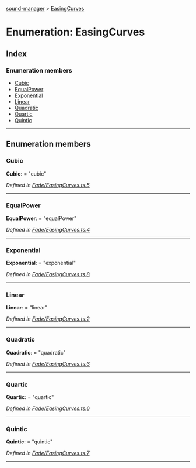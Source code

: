 [sound-manager](../README.md) > [EasingCurves](../enums/easingcurves.md)

# Enumeration: EasingCurves

## Index

### Enumeration members

* [Cubic](easingcurves.md#cubic)
* [EqualPower](easingcurves.md#equalpower)
* [Exponential](easingcurves.md#exponential)
* [Linear](easingcurves.md#linear)
* [Quadratic](easingcurves.md#quadratic)
* [Quartic](easingcurves.md#quartic)
* [Quintic](easingcurves.md#quintic)

---

## Enumeration members

<a id="cubic"></a>

###  Cubic

**Cubic**:  = "cubic"

*Defined in [Fade/EasingCurves.ts:5](https://github.com/furkleindustries/sound-manager/blob/5232f22/src/Fade/EasingCurves.ts#L5)*

___
<a id="equalpower"></a>

###  EqualPower

**EqualPower**:  = "equalPower"

*Defined in [Fade/EasingCurves.ts:4](https://github.com/furkleindustries/sound-manager/blob/5232f22/src/Fade/EasingCurves.ts#L4)*

___
<a id="exponential"></a>

###  Exponential

**Exponential**:  = "exponential"

*Defined in [Fade/EasingCurves.ts:8](https://github.com/furkleindustries/sound-manager/blob/5232f22/src/Fade/EasingCurves.ts#L8)*

___
<a id="linear"></a>

###  Linear

**Linear**:  = "linear"

*Defined in [Fade/EasingCurves.ts:2](https://github.com/furkleindustries/sound-manager/blob/5232f22/src/Fade/EasingCurves.ts#L2)*

___
<a id="quadratic"></a>

###  Quadratic

**Quadratic**:  = "quadratic"

*Defined in [Fade/EasingCurves.ts:3](https://github.com/furkleindustries/sound-manager/blob/5232f22/src/Fade/EasingCurves.ts#L3)*

___
<a id="quartic"></a>

###  Quartic

**Quartic**:  = "quartic"

*Defined in [Fade/EasingCurves.ts:6](https://github.com/furkleindustries/sound-manager/blob/5232f22/src/Fade/EasingCurves.ts#L6)*

___
<a id="quintic"></a>

###  Quintic

**Quintic**:  = "quintic"

*Defined in [Fade/EasingCurves.ts:7](https://github.com/furkleindustries/sound-manager/blob/5232f22/src/Fade/EasingCurves.ts#L7)*

___

